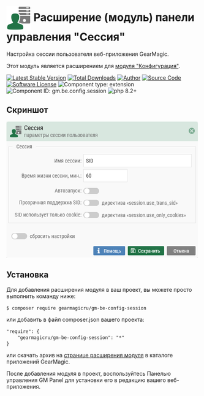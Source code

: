 # <img src="https://raw.githubusercontent.com/gearmagicru/gm-be-config-session/refs/heads/master/assets/images/icon.svg" width="64px" height="64px" align="absmiddle"> Расширение (модуль) панели управления "Сессия"

Настройка сессии пользователя веб-приложения GearMagic.

Этот модуль является расширением для [модуля "Конфигурация"](https://github.com/gearmagicru/gm-be-config).

[![Latest Stable Version](https://img.shields.io/packagist/v/gearmagicru/gm-be-config-session.svg)](https://packagist.org/packages/gearmagicru/gm-be-config-session)
[![Total Downloads](https://img.shields.io/packagist/dt/gearmagicru/gm-be-config-session.svg)](https://packagist.org/packages/gearmagicru/gm-be-config-session)
[![Author](https://img.shields.io/badge/author-anton.tivonenko@gmail.com-blue.svg)](mailto:anton.tivonenko@gmail.com)
[![Source Code](https://img.shields.io/badge/source-gearmagicru/gm--be--config--session-blue.svg)](https://github.com/gearmagicru/gm-be-config-session)
[![Software License](https://img.shields.io/badge/license-MIT-brightgreen.svg)](https://github.com/gearmagicru/gm-be-config-session/blob/master/LICENSE)
![Component type: extension](https://img.shields.io/badge/component%20type-extension-green.svg)
![Component ID: gm.be.config.session](https://img.shields.io/badge/component%20id-gm.be.config.session-green.svg)
![php 8.2+](https://img.shields.io/badge/php-min%208.2-red.svg)

## Скриншот
<img src="https://github.com/gearmagicru/gm-be-config-session/blob/master/assets/help/form.png?raw=true">

## Установка

Для добавления расширения модуля в ваш проект, вы можете просто выполнить команду ниже:

```
$ composer require gearmagicru/gm-be-config-session
```

или добавить в файл composer.json вашего проекта:
```
"require": {
    "gearmagicru/gm-be-config-session": "*"
}
```
или скачать архив на [странице расширения модуля](https://apps.gearmagic.ru/component/gm-be-config-session) в каталоге приложений GearMagic.

После добавления модуля в проект, воспользуйтесь Панелью управления GM Panel для установки его в редакцию вашего веб-приложения.
